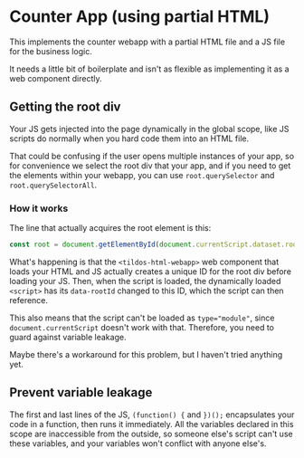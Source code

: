 # Counter App (using partial HTML)
This implements the counter webapp with a partial HTML file and a JS file for the business logic.

It needs a little bit of boilerplate and isn't as flexible as implementing it as a web component directly.

## Getting the root div
Your JS gets injected into the page dynamically in the global scope, like JS scripts do normally when you hard code them into an HTML file.

That could be confusing if the user opens multiple instances of your app, so for convenience we select the root div that your app, and if you need to get the elements within your webapp, you can use `root.querySelector` and `root.querySelectorAll`.

### How it works
The line that actually acquires the root element is this:

```js
const root = document.getElementById(document.currentScript.dataset.rootId);
```

What's happening is that the `<tildos-html-webapp>` web component that loads your HTML and JS actually creates a unique ID for the root div before loading your JS. Then, when the script is loaded, the dynamically loaded `<script>` has its `data-rootId` changed to this ID, which the script can then reference.

This also means that the script can't be loaded as `type="module"`, since `document.currentScript` doesn't work with that. Therefore, you need to guard against variable leakage.

Maybe there's a workaround for this problem, but I haven't tried anything yet.

## Prevent variable leakage
The first and last lines of the JS, `(function() {` and `})();` encapsulates your code in a function, then runs it immediately. All the variables declared in this scope are inaccessible from the outside, so someone else's script can't use these variables, and your variables won't conflict with anyone else's.